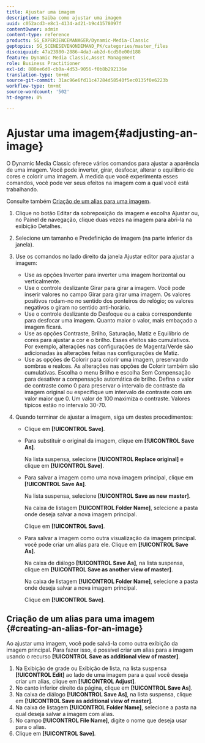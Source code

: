 ```yaml
---
title: Ajustar uma imagem
description: Saiba como ajustar uma imagem
uuid: c052acd3-e8c1-4134-ad21-b9c41578097f
contentOwner: admin
content-type: reference
products: SG_EXPERIENCEMANAGER/Dynamic-Media-Classic
geptopics: SG_SCENESEVENONDEMAND_PK/categories/master_files
discoiquuid: 47a23980-2886-4da3-ab2d-6cd50e00d188
feature: Dynamic Media Classic,Asset Management
role: Business Practitioner
exl-id: 880ee6d0-cb0a-4d53-9056-f0b8b292136e
translation-type: tm+mt
source-git-commit: 31ac96e6fd11c47284d58540f5ec0135f0e6223b
workflow-type: tm+mt
source-wordcount: '502'
ht-degree: 0%

---
```


# Ajustar uma imagem{#adjusting-an-image}

O Dynamic Media Classic oferece vários comandos para ajustar a aparência de uma imagem. Você pode inverter, girar, desfocar, alterar o equilíbrio de cores e colorir uma imagem. À medida que você experimenta esses comandos, você pode ver seus efeitos na imagem com a qual você está trabalhando.

Consulte também [Criação de um alias para uma imagem](adjusting-image.md#creating_an_alias_for_an_image).

1. Clique no botão Editar da sobreposição da imagem e escolha Ajustar ou, no Painel de navegação, clique duas vezes na imagem para abri-la na exibição Detalhes.
1. Selecione um tamanho e Predefinição de imagem (na parte inferior da janela).
1. Use os comandos no lado direito da janela Ajustar editor para ajustar a imagem:

   * Use as opções Inverter para inverter uma imagem horizontal ou verticalmente.
   * Use o controle deslizante Girar para girar a imagem. Você pode inserir valores no campo Girar para girar uma imagem. Os valores positivos rodam-no no sentido dos ponteiros do relógio; os valores negativos o giram no sentido anti-horário.
   * Use o controle deslizante do Desfoque ou a caixa correspondente para desfocar uma imagem. Quanto maior o valor, mais embaçado a imagem ficará.
   * Use as opções Contraste, Brilho, Saturação, Matiz e Equilíbrio de cores para ajustar a cor e o brilho. Esses efeitos são cumulativos. Por exemplo, alterações nas configurações de Magenta/Verde são adicionadas às alterações feitas nas configurações de Matiz.
   * Use as opções de Colorir para colorir uma imagem, preservando sombras e realces. As alterações nas opções de Colorir também são cumulativas. Escolha o menu Brilho e escolha Sem Compensação para desativar a compensação automática de brilho. Defina o valor de contraste como 0 para preservar o intervalo de contraste da imagem original ou especifique um intervalo de contraste com um valor maior que 0. Um valor de 100 maximiza o contraste. Valores típicos estão no intervalo 30-70.

1. Quando terminar de ajustar a imagem, siga um destes procedimentos:

   * Clique em **[!UICONTROL Save]**.
   * Para substituir o original da imagem, clique em **[!UICONTROL Save As]**.

      Na lista suspensa, selecione **[!UICONTROL Replace original]** e clique em **[!UICONTROL Save]**.

   * Para salvar a imagem como uma nova imagem principal, clique em **[!UICONTROL Save As]**.

      Na lista suspensa, selecione **[!UICONTROL Save as new master]**.

      Na caixa de listagem **[!UICONTROL Folder Name]**, selecione a pasta onde deseja salvar a nova imagem principal.

      Clique em **[!UICONTROL Save]**.

   * Para salvar a imagem como outra visualização da imagem principal. você pode criar um alias para ele. Clique em **[!UICONTROL Save As]**.

      Na caixa de diálogo **[!UICONTROL Save As]**, na lista suspensa, clique em **[!UICONTROL Save as another view of master]**.

      Na caixa de listagem **[!UICONTROL Folder Name]**, selecione a pasta onde deseja salvar a nova imagem principal.

      Clique em **[!UICONTROL Save]**.

## Criação de um alias para uma imagem {#creating-an-alias-for-an-image}

Ao ajustar uma imagem, você pode salvá-la como outra exibição da imagem principal. Para fazer isso, é possível criar um alias para a imagem usando o recurso **[!UICONTROL Save as additional view of master]**.

1. Na Exibição de grade ou Exibição de lista, na lista suspensa **[!UICONTROL Edit]** ao lado de uma imagem para a qual você deseja criar um alias, clique em **[!UICONTROL Adjust]**.
1. No canto inferior direito da página, clique em **[!UICONTROL Save As]**.
1. Na caixa de diálogo **[!UICONTROL Save As]**, na lista suspensa, clique em **[!UICONTROL Save as additional view of master]**.
1. Na caixa de listagem **[!UICONTROL Folder Name]**, selecione a pasta na qual deseja salvar a imagem com alias.
1. No campo **[!UICONTROL File Name]**, digite o nome que deseja usar para o alias.
1. Clique em **[!UICONTROL Save]**.

